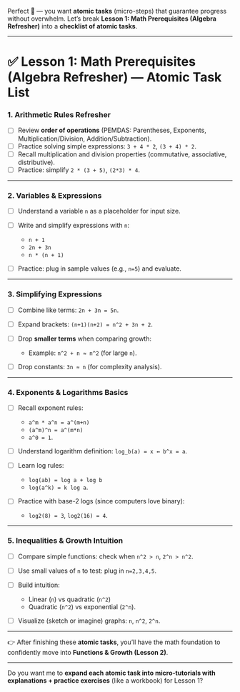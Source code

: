<!--

# basic math and algebra for Big O notation:



 -->

Perfect 🚀 — you want **atomic tasks** (micro-steps) that guarantee progress without overwhelm. Let’s break **Lesson 1: Math Prerequisites (Algebra Refresher)** into a **checklist of atomic tasks**.

---

# ✅ Lesson 1: Math Prerequisites (Algebra Refresher) — Atomic Task List

### 1. Arithmetic Rules Refresher

- [ ] Review **order of operations** (PEMDAS: Parentheses, Exponents, Multiplication/Division, Addition/Subtraction).
- [ ] Practice solving simple expressions: `3 + 4 * 2`, `(3 + 4) * 2`.
- [ ] Recall multiplication and division properties (commutative, associative, distributive).
- [ ] Practice: simplify `2 * (3 + 5)`, `(2*3) * 4`.

---

### 2. Variables & Expressions

- [ ] Understand a variable `n` as a placeholder for input size.
- [ ] Write and simplify expressions with `n`:

  - `n + 1`
  - `2n + 3n`
  - `n * (n + 1)`

- [ ] Practice: plug in sample values (e.g., `n=5`) and evaluate.

---

### 3. Simplifying Expressions

- [ ] Combine like terms: `2n + 3n = 5n`.
- [ ] Expand brackets: `(n+1)(n+2) = n^2 + 3n + 2`.
- [ ] Drop **smaller terms** when comparing growth:

  - Example: `n^2 + n ≈ n^2` (for large `n`).

- [ ] Drop constants: `3n ≈ n` (for complexity analysis).

---

### 4. Exponents & Logarithms Basics

- [ ] Recall exponent rules:

  - `a^m * a^n = a^(m+n)`
  - `(a^m)^n = a^(m*n)`
  - `a^0 = 1`.

- [ ] Understand logarithm definition: `log_b(a) = x ↔ b^x = a`.
- [ ] Learn log rules:

  - `log(ab) = log a + log b`
  - `log(a^k) = k log a`.

- [ ] Practice with base-2 logs (since computers love binary):

  - `log2(8) = 3`, `log2(16) = 4`.

---

### 5. Inequalities & Growth Intuition

- [ ] Compare simple functions: check when `n^2 > n`, `2^n > n^2`.
- [ ] Use small values of `n` to test: plug in `n=2,3,4,5`.
- [ ] Build intuition:

  - Linear (`n`) vs quadratic (`n^2`)
  - Quadratic (`n^2`) vs exponential (`2^n`).

- [ ] Visualize (sketch or imagine) graphs: `n`, `n^2`, `2^n`.

---

👉 After finishing these **atomic tasks**, you’ll have the math foundation to confidently move into **Functions & Growth (Lesson 2)**.

---

Do you want me to **expand each atomic task into micro-tutorials with explanations + practice exercises** (like a workbook) for Lesson 1?
